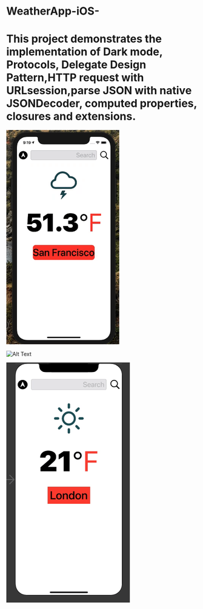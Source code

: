 # WeatherApp-iOS-
# This project demonstrates the implementation of Dark mode, Protocols, Delegate Design Pattern,HTTP request with URLsession,parse JSON with native JSONDecoder, computed properties, closures and extensions.

![Alt Text](https://github.com/Smeet97Kathiria/WeatherApp-iOS-/blob/master/Weather1.gif)

![Alt Text](https://github.com/Smeet97Kathiria/WeatherApp-iOS-/blob/master/Weather2.gif)

![Alt Text](https://github.com/Smeet97Kathiria/WeatherApp-iOS-/blob/master/Weather3.gif)

